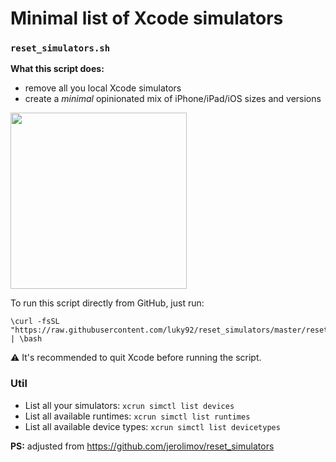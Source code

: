 # Minimal list of Xcode simulators

### `reset_simulators.sh`

**What this script does:**

- remove all you local Xcode simulators
- create a *minimal* opinionated mix of iPhone/iPad/iOS sizes and versions


<img src="https://github.com/nfgrilo/reset_simulators/blob/master/screenshot.png" height="282" />

To run this script directly from GitHub, just run:

```
\curl -fsSL "https://raw.githubusercontent.com/luky92/reset_simulators/master/reset_simulators.sh" | \bash
```

⚠️ It's recommended to quit Xcode before running the script.

### Util

- List all your simulators: `xcrun simctl list devices`
- List all available runtimes: `xcrun simctl list runtimes`
- List all available device types: `xcrun simctl list devicetypes`


**PS:** adjusted from https://github.com/jerolimov/reset_simulators